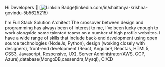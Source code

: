 Hi Developers 👋
[![Linkdin Badge](https://www.linkedin.com/in/chaitanya-krishna-govindu-5b5625215/)(linkedin.com/in/chaitanya-krishna-govindu-5b5625215)

I'm Full Stack Solution Architect The crossover between design and programming has always been of interest to me, I've been lucky enough to work alongside some talented teams on a number of high profile websites. I have a wide range of skills that include back-end development using open source technologies (NodeJs, Python), design (working closely with designers), front-end development (React, Angular9, ReactJs, HTML5, CSS3, Javascript, Responsive, UX), Server Administrator(AWS, GCP, Azure),database(MongoDB,cassendra,Mysql), CI/CD
